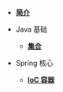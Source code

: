 - [**简介**](README.md)

- Java 基础
  - [**集合**](java/collection.md)

- Spring 核心
  - [**IoC 容器**](spring/ioc_container.md)
